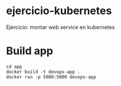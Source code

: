 # ejercicio-kubernetes
Ejercicio: montar web service en kubernetes

# Build app

    cd app
    docker build -t devops-app .
    docker run -p 5000:5000 devops-app

